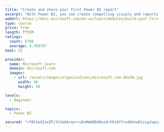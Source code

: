 ```yaml
---
title: "Create and share your first Power BI report"
excerpt: "With Power BI, you can create compelling visuals and reports. In this module, you learn how to use Power BI Desktop to connect to data, build visuals, and create a report that you can share with others in your organization. You then learn how to publish the report to the Power BI service, so that others can see your insights and benefit from your work."
webUrl: https://docs.microsoft.com/en-us/learn/modules/build-your-first-power-bi-report/
type: course
price: Free
length: PT55M
ratings:
  count: 5708
  average: 4.769797
heat: 51

provider:
  name: Microsoft Learn
  domain: microsoft.com
  images:
    - url: /assets/images/organizations/microsoft.com-50x50.jpg
      width: 50
      height: 50

levels:
  - Beginner

topics:
  - Power BI

secured: "rf0CkeXZxeZPjYC4aUArqs++uEoMm80B4Nuidrh9iKYY/odAXnwK1ssgJwgcwMyD7VWj0J/MmIv/lAgB5i5X1cesjURkBsl3HSCkjsMNy1sn3PMysyeQFOyPS/Lg2UkFC4oUej1fWndOXo1abdgaWL2vHPk0Xx3dnlPCJlLO+CitV/JL8w0l0jDLHYoxIMIPcQVIhHWn7lAWEkyoHQad9snCaBZbeKLyyUx3uXWqhmwdC8Jr1Dd1FrJ7kRKoRBY5bxqZ4ztM4WpMoD+m1PZP9Rdk/AyliWCo4iDfxByzQWwEJWLve9SZQQalwdqqvm503a2Quz7tMOidXqxrozO/+dA0h8I0hLJaoH+flVXCo4q7uJksXqigpJ0IRF2OZRFjMbjeExVNRYTdY0zL5DO5VwhhmoZJq4Dlp2Ag8KcfkRQ=;QadC+ryw2UF2cya6qaPjjw=="
---
```


